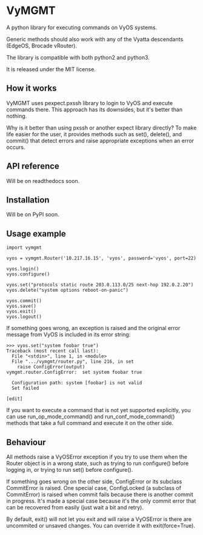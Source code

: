 VyMGMT
======

A python library for executing commands on VyOS systems.

Generic methods should also work with any of the Vyatta descendants (EdgeOS, Brocade vRouter).

The library is compatible with both python2 and python3.

It is released under the MIT license.

## How it works

VyMGMT uses pexpect.pxssh library to login to VyOS and execute commands there. This approach has
its downsides, but it's better than nothing.

Why is it better than using pxssh or another expect library directly?
To make life easier for the user, it provides methods such as set(), delete(), and commit()
that detect errors and raise appropriate exceptions when an error occurs.

## API reference

Will be on readthedocs soon.

## Installation

Will be on PyPI soon.

## Usage example

```
import vymgmt

vyos = vymgmt.Router('10.217.16.15', 'vyos', password='vyos', port=22)

vyos.login()
vyos.configure()

vyos.set("protocols static route 203.0.113.0/25 next-hop 192.0.2.20")
vyos.delete("system options reboot-on-panic")

vyos.commit()
vyos.save()
vyos.exit()
vyos.logout()

```

If something goes wrong, an exception is raised and the original error message from VyOS is included in its error string:

```
>>> vyos.set("system foobar true")
Traceback (most recent call last):
  File "<stdin>", line 1, in <module>
  File ".../vymgmt/router.py", line 216, in set
    raise ConfigError(output)
vymgmt.router.ConfigError:  set system foobar true

  Configuration path: system [foobar] is not valid
  Set failed

[edit]

```

If you want to execute a command that is not yet supported explicitly, you can use run_op_mode_command() and
run_conf_mode_command() methods that take a full command and execute it on the other side.

## Behaviour

All methods raise a VyOSError exception if you try to use them when the Router object is in a wrong state,
such as trying to run configure() before logging in, or trying to run set() before configure().

If something goes wrong on the other side, ConfigError or its subclass CommitError is raised.
One special case, ConfigLocked (a subclass of CommitError) is raised when commit fails because there
is another commit in progress. It's made a special case because it's the only commit error that can
be recovered from easily (just wait a bit and retry).

By default, exit() will not let you exit and will raise a VyOSError is there are uncommited or unsaved changes.
You can override it with exit(force=True).



